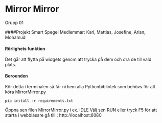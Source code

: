 # Mirror Mirror
Grupp 01

####Projekt Smart Spegel
Medlemmar: Karl, Mattias, Josefine, Arian, Mohamud

#### Rörlighets funktion
Det går att flytta på widgets genom att trycka på dem och dra de till vald plats.

#### Beroenden
Kör detta i terminalen så får ni hem alla Pythonbibliotek som behövs 
för att köra MirrorMirror.py
```
pip install -r requirements.txt
```

Öppna sen filen MirrorMirror.py i ex. IDLE
Välj sen RUN eller tryck F5 för att starta
i webbläsare gå till : http://localhost:8080


